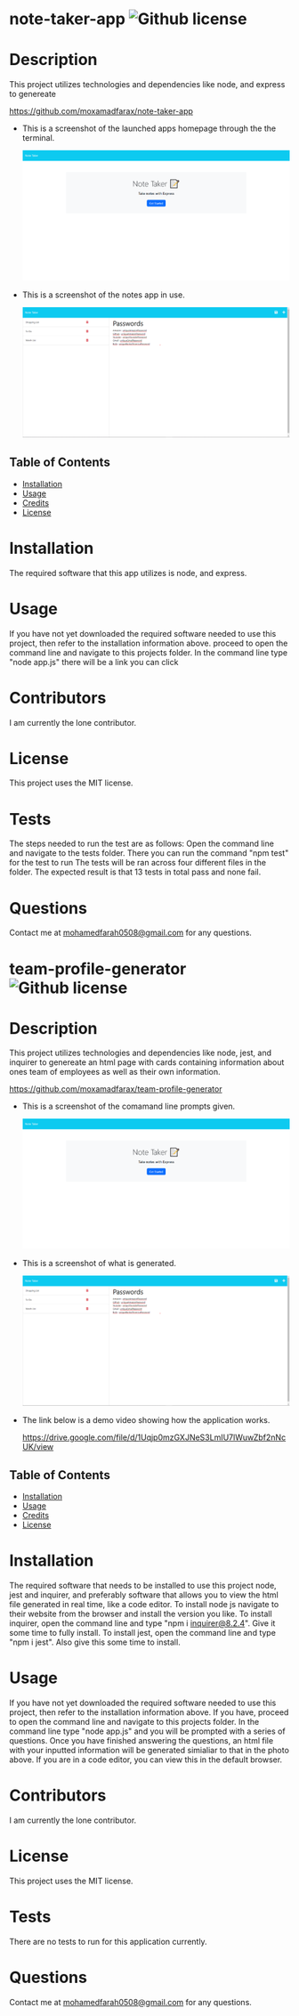 # note-taker-app ![Github license](https://img.shields.io/badge/license-MIT-blue.svg)

# Description

This project utilizes technologies and dependencies like node, and express to genereate

https://github.com/moxamadfarax/note-taker-app

- This is a screenshot of the launched apps homepage through the the terminal.

  ![Getting Started](assets/screenshot.PNG)

- This is a screenshot of the notes app in use.

  ![Getting Started](assets/screenshot1.PNG)

## Table of Contents

- [Installation](#installation)
- [Usage](#usage)
- [Credits](#credits)
- [License](#license)

# Installation

The required software that this app utilizes is node, and express.

# Usage

If you have not yet downloaded the required software needed to use this project, then refer to the installation information above. proceed to open the command line and navigate to this projects folder. In the command line type "node app.js" there will be a link you can click

# Contributors

I am currently the lone contributor.

# License

This project uses the MIT license.

# Tests

The steps needed to run the test are as follows:
Open the command line and navigate to the tests folder. There you can run the command "npm test" for the test to run
The tests will be ran across four different files in the folder. The expected result is that 13 tests in total pass and none fail.

# Questions

Contact me at mohamedfarah0508@gmail.com for any questions.

# team-profile-generator ![Github license](https://img.shields.io/badge/license-MIT-blue.svg)

# Description

This project utilizes technologies and dependencies like node, jest, and inquirer to genereate an html page with cards
containing information about ones team of employees as well as their own information.

https://github.com/moxamadfarax/team-profile-generator

- This is a screenshot of the comamand line prompts given.

  ![Getting Started](assets/screenshot.PNG)

- This is a screenshot of what is generated.

  ![Getting Started](assets/screenshot1.PNG)

- The link below is a demo video showing how the application works.

  https://drive.google.com/file/d/1Uqjp0mzGXJNeS3LmIU7lWuwZbf2nNcUK/view

## Table of Contents

- [Installation](#installation)
- [Usage](#usage)
- [Credits](#credits)
- [License](#license)

# Installation

The required software that needs to be installed to use this project node, jest and inquirer, and preferably software that allows you to view the html file generated in real time, like a code editor. To install node js navigate to their website from the browser and install the version you like. To install inquirer, open the command line and type "npm i inquirer@8.2.4". Give it some time to fully install. To install jest, open the command line and type "npm i jest". Also give this some time to install.

# Usage

If you have not yet downloaded the required software needed to use this project, then refer to the installation information above. If you have, proceed to open the command line and navigate to this projects folder. In the command line type "node app.js" and you will be prompted with a series of questions. Once you have finished answering the questions, an html file with your inputted information will be generated simialiar to that in the photo above. If you are in a code editor, you can view this in the default browser.

# Contributors

I am currently the lone contributor.

# License

This project uses the MIT license.

# Tests

There are no tests to run for this application currently.

# Questions

Contact me at mohamedfarah0508@gmail.com for any questions.
